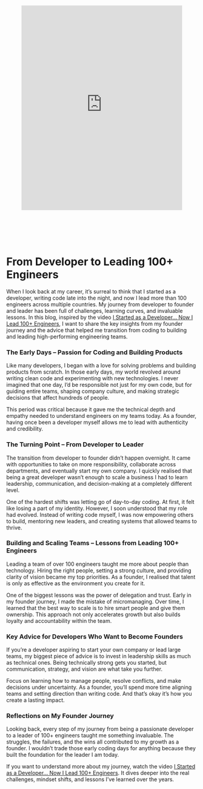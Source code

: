 
<div class="wp-block-columns alignwide is-layout-flex wp-container-core-columns-is-layout-8ba3830c wp-block-columns-is-layout-flex" style="margin-top:0;margin-bottom:0;padding-right:0;padding-left:0">
<div class="wp-block-column is-layout-flow wp-block-column-is-layout-flow" style="flex-basis:70%">
<div class="wp-block-group has-global-padding is-layout-constrained wp-block-group-is-layout-constrained"><figure class="alignwide wp-block-post-featured-image" style="padding-bottom:2vh;"><div class="rsfv-shortcode-wrapper" style="clear:both"><div><iframe allow="" class="rsfv-video" frameborder="0" height="540" src="https://www.youtube.com/embed/RxFfrE_cSk8?controls=1&amp;autoplay=0&amp;" width="100%"></iframe></div></div></figure>
<h1 class="alignwide wp-block-post-title has-x-large-font-size">From Developer to Leading 100+ Engineers</h1>
<div aria-hidden="true" class="wp-block-spacer" style="height:var(--wp--preset--spacing--10)"></div>
</div>
<div class="wp-block-group has-global-padding is-layout-constrained wp-block-group-is-layout-constrained"><div class="entry-content alignwide wp-block-post-content has-global-padding is-layout-constrained wp-container-core-post-content-is-layout-a5dd074b wp-block-post-content-is-layout-constrained">
<p>When I look back at my career, it’s surreal to think that I started as a developer, writing code late into the night, and now I lead more than 100 engineers across multiple countries. My journey from developer to founder and leader has been full of challenges, learning curves, and invaluable lessons. In this blog, inspired by the video <a href="https://www.youtube.com/watch?v=RxFfrE_cSk8" rel="noopener" target="_blank">I Started as a Developer… Now I Lead 100+ Engineers</a>, I want to share the key insights from my founder journey and the advice that helped me transition from coding to building and leading high-performing engineering teams.</p>
<h3 class="wp-block-heading">The Early Days – Passion for Coding and Building Products</h3>
<p>Like many developers, I began with a love for solving problems and building products from scratch. In those early days, my world revolved around writing clean code and experimenting with new technologies. I never imagined that one day, I’d be responsible not just for my own code, but for guiding entire teams, shaping company culture, and making strategic decisions that affect hundreds of people.</p>
<p>This period was critical because it gave me the technical depth and empathy needed to understand engineers on my teams today. As a founder, having once been a developer myself allows me to lead with authenticity and credibility.</p>
<h3 class="wp-block-heading">The Turning Point – From Developer to Leader</h3>
<p>The transition from developer to founder didn’t happen overnight. It came with opportunities to take on more responsibility, collaborate across departments, and eventually start my own company. I quickly realised that being a great developer wasn’t enough to scale a business I had to learn leadership, communication, and decision-making at a completely different level.</p>
<p>One of the hardest shifts was letting go of day-to-day coding. At first, it felt like losing a part of my identity. However, I soon understood that my role had evolved. Instead of writing code myself, I was now empowering others to build, mentoring new leaders, and creating systems that allowed teams to thrive.</p>
<h3 class="wp-block-heading">Building and Scaling Teams – Lessons from Leading 100+ Engineers</h3>
<p>Leading a team of over 100 engineers taught me more about people than technology. Hiring the right people, setting a strong culture, and providing clarity of vision became my top priorities. As a founder, I realised that talent is only as effective as the environment you create for it.</p>
<p>One of the biggest lessons was the power of delegation and trust. Early in my founder journey, I made the mistake of micromanaging. Over time, I learned that the best way to scale is to hire smart people and give them ownership. This approach not only accelerates growth but also builds loyalty and accountability within the team.</p>
<h3 class="wp-block-heading">Key Advice for Developers Who Want to Become Founders</h3>
<p>If you’re a developer aspiring to start your own company or lead large teams, my biggest piece of advice is to invest in leadership skills as much as technical ones. Being technically strong gets you started, but communication, strategy, and vision are what take you further.</p>
<p>Focus on learning how to manage people, resolve conflicts, and make decisions under uncertainty. As a founder, you’ll spend more time aligning teams and setting direction than writing code. And that’s okay  it’s how you create a lasting impact.</p>
<h3 class="wp-block-heading">Reflections on My Founder Journey</h3>
<p>Looking back, every step of my journey  from being a passionate developer to a leader of 100+ engineers  taught me something invaluable. The struggles, the failures, and the wins all contributed to my growth as a founder. I wouldn’t trade those early coding days for anything because they built the foundation for the leader I am today.</p>
<p>If you want to understand more about my journey, watch the video <a href="https://www.youtube.com/watch?v=RxFfrE_cSk8" rel="noopener" target="_blank">I Started as a Developer… Now I Lead 100+ Engineers</a>. It dives deeper into the real challenges, mindset shifts, and lessons I’ve learned over the years.</p>
<p></p>
</div></div>
</div>
<div class="wp-block-column is-layout-flow wp-block-column-is-layout-flow" style="flex-basis:30%"></div>
</div>
